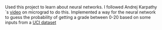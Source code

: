 Used this project to learn about neural networks. I followed Andrej Karpathy´s [video](https://www.youtube.com/watch?v=VMj-3S1tku0) on micrograd to do this. 
Implemented a way for the neural network to guess the probability of getting a grade between 0-20 based on some inputs from a [UCI dataset](https://archive.ics.uci.edu/dataset/320/student+performance)

